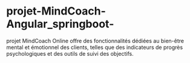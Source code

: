 # projet-MindCoach-Angular_springboot-
projet MindCoach Online offre des fonctionnalités dédiées au bien-être mental et émotionnel des clients, telles que des indicateurs de progrès psychologiques et des outils de suivi des objectifs.
